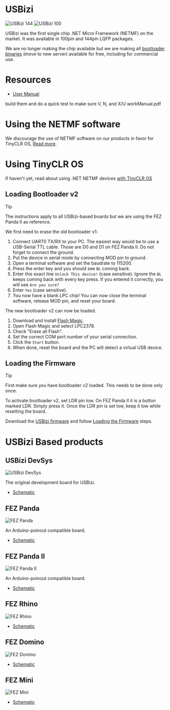 # USBizi
![USBizi 144](images/usbizi_144.jpg) ![USBizi 100](images/usbizi_100.jpg)

USBizi was the first single chip .NET Micro Framework (NETMF) on the market. It was available in 100pin and 144pin LQFP packages.

We are no longer making the chip available but we are making all [bootloader binaries](https://www.ghielectronics.com/downloads/NETMF/USBizi/) (move to new server) available for free, including for commercial use. 

# Resources
* [User Manual](http://files.ghielectronics.com/downloads/Documents/Manuals/USBizi%20User%20Manual.pdf) 

build them and do a quick test to make sure V, N, and X/U workManual.pdf

# Using the NETMF software
We discourage the use of NETMF software on our products in favor for TinyCLR OS, [Read more](intro.md).

# Using TinyCLR OS
If haven't yet, read about using .NET NETMF devices [with TinyCLR OS](intro.md#with-tinyclr-os)

## Loading Bootloader v2
> [!Tip]
> The instructions apply to all USBizi-based boards but we are using the FEZ Panda II as reference.

We first need to erase the old bootloader v1:
1. Connect UART0 TX/RX to your PC. The easiest way would be to use a USB-Serial TTL cable. Those are D0 and D1 on FEZ Panda II. Do not forget to connect the ground.
2. Put the device in serial mode by connecting MOD pin to ground.
3. Open a terminal software and set the baudrate to 115200.
4. Press the enter key and you should see `BL` coming back.
5. Enter this exact line `Unlock This device!` (case sensitive). Ignore the `BL` keeps coming back with every key press. If you entered it correctly, you will see `Are you sure?`
6. Enter `Yes` (case sensitive).
7. You now have a blank LPC chip! You can now close the terminal software, release MOD pin, and reset your board.

The new bootloader v2 can now be loaded.
1. Download and install [Flash Magic](http://www.flashmagictool.com).
2. Open Flash Magic and select LPC2378.
3. Check "Erase all Flash".
4. Set the correct COM port number of your serial connection.
5. Click the `Start` button.
6. When done, reset the board and the PC will detect a virtual USB device.

## Loading the Firmware

> [!Tip]
> First make sure you have bootloader v2 loaded. This needs to be done only once.

To activate bootloader v2, set LDR pin low. On FEZ Panda II  it is a button marked LDR. Simply press it. Once the LDR pin is set low, keep it low while resetting the board.

Download the [USBizi firmware](../../../software/tinyclr/downloads.md#usbizi) and follow [Loading the Firmware](../../../software/tinyclr/loaders/ghi_bootloader.md#loading-the-firmware) steps.

# USBizi Based products
## USBizi DevSys
![USBizi DevSys](images/usbizi_devsys.jpg)

The original development board for USBizi.

* [Schematic](http://files.ghielectronics.com/downloads/Schematics/USBizi%20DevSys%20Schematic.pdf)

## FEZ Panda
![FEZ Panda](images/fez_panda.jpg)

An Arduino-poinout compatible board.

* [Schematic](http://files.ghielectronics.com/downloads/Schematics/FEZ/FEZ%20Panda%20Schematic.pdf)

## FEZ Panda II
![FEZ Panda II](images/fez_panda_ii.jpg)

An Arduino-poinout compatible board.

* [Schematic](http://files.ghielectronics.com/downloads/Schematics/FEZ/FEZ%20Panda%20II%20Schematic.pdf)

## FEZ Rhino
![FEZ Rhino](images/fez_rhino.jpg)

* [Schematic](http://files.ghielectronics.com/downloads/Schematics/FEZ/FEZ%20Rhino%20Schematic.pdf)

## FEZ Domino

![FEZ Domino](images/fez_domino.jpg)

* [Schematic](http://files.ghielectronics.com/downloads/Schematics/FEZ/FEZ%20Domino%20Schematic.pdf)

## FEZ Mini
![FEZ Mini](images/fez_mini.jpg)

* [Schematic](http://files.ghielectronics.com/downloads/Schematics/FEZ/FEZ%20Mini%20Schematic.pdf)
